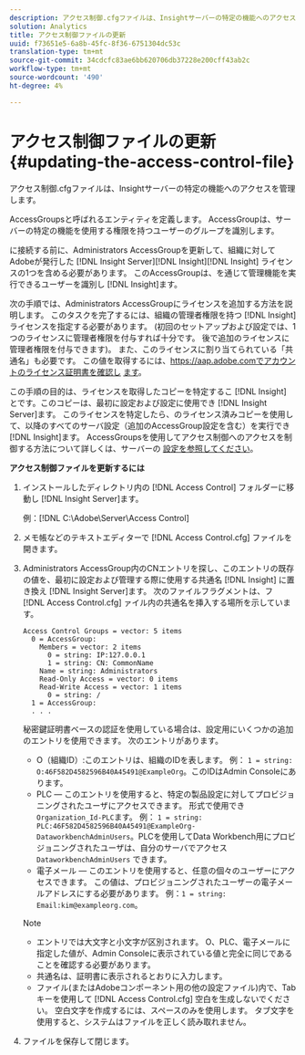 ```yaml
---
description: アクセス制御.cfgファイルは、Insightサーバーの特定の機能へのアクセスを管理します。
solution: Analytics
title: アクセス制御ファイルの更新
uuid: f73651e5-6a8b-45fc-8f36-6751304dc53c
translation-type: tm+mt
source-git-commit: 34cdcfc83ae6bb620706db37228e200cff43ab2c
workflow-type: tm+mt
source-wordcount: '490'
ht-degree: 4%

---
```



# アクセス制御ファイルの更新{#updating-the-access-control-file}

アクセス制御.cfgファイルは、Insightサーバーの特定の機能へのアクセスを管理します。

AccessGroupsと呼ばれるエンティティを定義します。 AccessGroupは、サーバーの特定の機能を使用する権限を持つユーザーのグループを識別します。

に接続する前に、Administrators AccessGroupを更新して、組織に対してAdobeが発行した [!DNL Insight Server][!DNL Insight][!DNL Insight] ライセンスの1つを含める必要があります。 このAccessGroupは、を通じて管理機能を実行できるユーザーを識別し [!DNL Insight]ます。

次の手順では、Administrators AccessGroupにライセンスを追加する方法を説明します。 このタスクを完了するには、組織の管理者権限を持つ [!DNL Insight] ライセンスを指定する必要があります。 (初回のセットアップおよび設定では、1つのライセンスに管理者権限を付与すれば十分です。 後で追加のライセンスに管理者権限を付与できます)。 また、このライセンスに割り当てられている「共通名」も必要です。 この値を取得するには、https://aap.adobe.comでアカウントのライセンス証明書を確認し [ます](https://aap.adobe.com)。

この手順の目的は、ライセンスを取得したコピーを特定するこ [!DNL Insight] とです。このコピーは、最初に設定および設定に使用でき [!DNL Insight Server]ます。 このライセンスを特定したら、のライセンス済みコピーを使用して、以降のすべてのサーバ設定（追加のAccessGroup設定を含む）を実行でき [!DNL Insight]ます。 AccessGroupsを使用してアクセス制御へのアクセスを制御する方法について詳しくは、サーバーの [設定を参照してください](../../../../home/c-inst-svr/c-admin-inst-svr/c-config-acs-ctrl/c-config-acs-ctrl.md#concept-ac385e870dbe4b57a72bf7266b60f93d)。

**アクセス制御ファイルを更新するには**

1. インストールしたディレクトリ内の [!DNL Access Control] フォルダーに移動し [!DNL Insight Server]ます。

   例：[!DNL C:\Adobe\Server\Access Control]

1. メモ帳などのテキストエディターで [!DNL Access Control.cfg] ファイルを開きます。
1. Administrators AccessGroup内のCNエントリを探し、このエントリの既存の値を、最初に設定および管理する際に使用する共通名 [!DNL Insight] に置き換え [!DNL Insight Server]ます。 次のファイルフラグメントは、フ [!DNL Access Control.cfg] ァイル内の共通名を挿入する場所を示しています。

   ```
   Access Control Groups = vector: 5 items 
     0 = AccessGroup: 
       Members = vector: 2 items 
         0 = string: IP:127.0.0.1 
         1 = string: CN: CommonName 
       Name = string: Administrators 
       Read-Only Access = vector: 0 items 
       Read-Write Access = vector: 1 items 
         0 = string: / 
     1 = AccessGroup: 
     . . . 
   ```

   秘密鍵証明書ベースの認証を使用している場合は、設定用にいくつかの追加のエントリを使用できます。 次のエントリがあります。

   * O（組織ID）:このエントリは、組織のIDを表します。 例： `1 = string: O:46F582D4582596B40A45491@ExampleOrg`。このIDはAdmin Consoleにあります。
   * PLC — このエントリを使用すると、特定の製品設定に対してプロビジョニングされたユーザにアクセスできます。 形式で使用でき `Organization_Id-PLC`ます。 例： `1 = string: PLC:46F582D4582596B40A45491@ExampleOrg-DataworkbenchAdminUsers`。PLCを使用してData Workbench用にプロビジョニングされたユーザは、自分のサーバでアクセス `DataworkbenchAdminUsers` できます。
   * 電子メール — このエントリを使用すると、任意の個々のユーザーにアクセスできます。 この値は、プロビジョニングされたユーザーの電子メールアドレスにする必要があります。 例：`1 = string: Email:kim@exampleorg.com`。

   >[!NOTE]
   >
   >
   >    
   >    
   >    * エントリでは大文字と小文字が区別されます。 O、PLC、電子メールに指定した値が、Admin Consoleに表示されている値と完全に同じであることを確認する必要があります。
   >    * 共通名は、証明書に表示されるとおりに入力します。
   >    * ファイル(またはAdobeコンポーネント用の他の設定ファイル)内で、Tabキーを使用して [!DNL Access Control.cfg] 空白を生成しないでください。 空白文字を作成するには、スペースのみを使用します。 タブ文字を使用すると、システムはファイルを正しく読み取れません。


1. ファイルを保存して閉じます。

